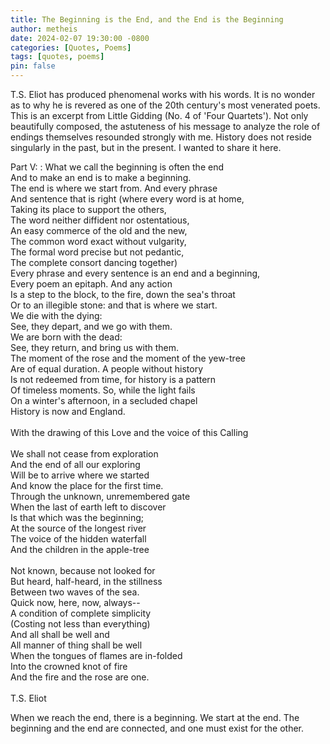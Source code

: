 ```yaml
---
title: The Beginning is the End, and the End is the Beginning
author: metheis
date: 2024-02-07 19:30:00 -0800
categories: [Quotes, Poems]
tags: [quotes, poems]
pin: false
---
```


T.S. Eliot has produced phenomenal works with his words. It is no wonder as to why he is revered as one of the 20th century's most venerated poets. This is an excerpt from Little Gidding (No. 4 of 'Four Quartets'). Not only beautifully composed, the astuteness of his message to analyze the role of endings themselves resounded strongly with me. History does not reside singularly in the past, but in the present. I wanted to share it here.

Part V:
: What we call the beginning is often the end\
And to make an end is to make a beginning.\
The end is where we start from. And every phrase\
And sentence that is right (where every word is at home,\
Taking its place to support the others,\
The word neither diffident nor ostentatious,\
An easy commerce of the old and the new,\
The common word exact without vulgarity,\
The formal word precise but not pedantic,\
The complete consort dancing together)\
Every phrase and every sentence is an end and a beginning,\
Every poem an epitaph. And any action\
Is a step to the block, to the fire, down the sea's throat\
Or to an illegible stone: and that is where we start.\
We die with the dying:\
See, they depart, and we go with them.\
We are born with the dead:\
See, they return, and bring us with them.\
The moment of the rose and the moment of the yew-tree\
Are of equal duration. A people without history\
Is not redeemed from time, for history is a pattern\
Of timeless moments. So, while the light fails\
On a winter's afternoon, in a secluded chapel\
History is now and England.\
\
With the drawing of this Love and the voice of this Calling\
\
We shall not cease from exploration\
And the end of all our exploring\
Will be to arrive where we started\
And know the place for the first time.\
Through the unknown, unremembered gate\
When the last of earth left to discover\
Is that which was the beginning;\
At the source of the longest river\
The voice of the hidden waterfall\
And the children in the apple-tree\
\
Not known, because not looked for\
But heard, half-heard, in the stillness\
Between two waves of the sea.\
Quick now, here, now, always--\
A condition of complete simplicity\
(Costing not less than everything)\
And all shall be well and\
All manner of thing shall be well\
When the tongues of flames are in-folded\
Into the crowned knot of fire\
And the fire and the rose are one.\
\
T.S. Eliot

When we reach the end, there is a beginning. We start at the end. The beginning and the end are connected, and one must exist for the other.
